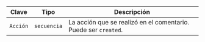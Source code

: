 | Clave    | Tipo        | Descripción                                                     |
| -------- | ----------- | --------------------------------------------------------------- |
| `Acción` | `secuencia` | La acción que se realizó en el comentario. Puede ser `created`. |